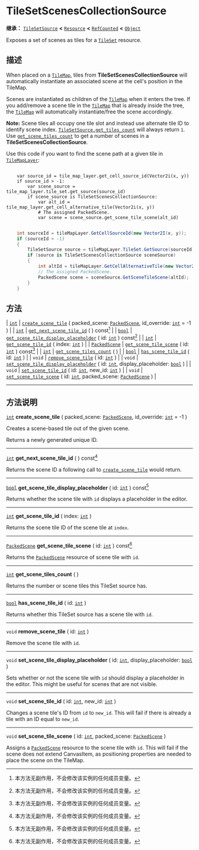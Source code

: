 <!-- ⚠ 请勿编辑本文件 ⚠ -->
<!-- 本文档使用脚本从 WeDot 引擎源码仓库生成。 -->
<!-- 生成脚本：https://github.com/WeDot-Engine/WeDot/tree/4.3/doc/tools/make_md.py； -->
<!-- 原文件：https://github.com/WeDot-Engine/WeDot/tree/4.3/doc/classes/TileSetScenesCollectionSource.xml。 -->

<div id="_class_tilesetscenescollectionsource"></div>

# TileSetScenesCollectionSource

**继承：** [`TileSetSource`](class_tilesetsource.md) **<** [`Resource`](class_resource.md) **<** [`RefCounted`](class_refcounted.md) **<** [`Object`](class_object.md)

Exposes a set of scenes as tiles for a [`TileSet`](class_tileset.md) resource.

## 描述

When placed on a [`TileMap`](class_tilemap.md), tiles from **TileSetScenesCollectionSource** will automatically instantiate an associated scene at the cell's position in the TileMap.

Scenes are instantiated as children of the [`TileMap`](class_tilemap.md) when it enters the tree. If you add/remove a scene tile in the [`TileMap`](class_tilemap.md) that is already inside the tree, the [`TileMap`](class_tilemap.md) will automatically instantiate/free the scene accordingly.

 **Note:** Scene tiles all occupy one tile slot and instead use alternate tile ID to identify scene index. [`TileSetSource.get_tiles_count`](#class_tilesetsource_method_get_tiles_count) will always return `1`. Use [`get_scene_tiles_count`](#class_tilesetscenescollectionsource_method_get_scene_tiles_count) to get a number of scenes in a **TileSetScenesCollectionSource**.

Use this code if you want to find the scene path at a given tile in [`TileMapLayer`](class_tilemaplayer.md):



```gdscript

    var source_id = tile_map_layer.get_cell_source_id(Vector2i(x, y))
    if source_id > -1:
        var scene_source = tile_map_layer.tile_set.get_source(source_id)
        if scene_source is TileSetScenesCollectionSource:
            var alt_id = tile_map_layer.get_cell_alternative_tile(Vector2i(x, y))
            # The assigned PackedScene.
            var scene = scene_source.get_scene_tile_scene(alt_id)
```

```csharp

    int sourceId = tileMapLayer.GetCellSourceId(new Vector2I(x, y));
    if (sourceId > -1)
    {
        TileSetSource source = tileMapLayer.TileSet.GetSource(sourceId);
        if (source is TileSetScenesCollectionSource sceneSource)
        {
            int altId = tileMapLayer.GetCellAlternativeTile(new Vector2I(x, y));
            // The assigned PackedScene.
            PackedScene scene = sceneSource.GetSceneTileScene(altId);
        }
    }
```







## 方法

| [`int`](class_int.md)                 | [`create_scene_tile`](#class_tilesetscenescollectionsource_method_create_scene_tile) ( packed_scene: [`PackedScene`](class_packedscene.md), id_override: [`int`](class_int.md) = -1 )              |
| [`int`](class_int.md)                 | [`get_next_scene_tile_id`](#class_tilesetscenescollectionsource_method_get_next_scene_tile_id) ( ) const[^const]                                                                                   |
| [`bool`](class_bool.md)               | [`get_scene_tile_display_placeholder`](#class_tilesetscenescollectionsource_method_get_scene_tile_display_placeholder) ( id: [`int`](class_int.md) ) const[^const]                                 |
| [`int`](class_int.md)                 | [`get_scene_tile_id`](#class_tilesetscenescollectionsource_method_get_scene_tile_id) ( index: [`int`](class_int.md) )                                                                              |
| [`PackedScene`](class_packedscene.md) | [`get_scene_tile_scene`](#class_tilesetscenescollectionsource_method_get_scene_tile_scene) ( id: [`int`](class_int.md) ) const[^const]                                                             |
| [`int`](class_int.md)                 | [`get_scene_tiles_count`](#class_tilesetscenescollectionsource_method_get_scene_tiles_count) ( )                                                                                                   |
| [`bool`](class_bool.md)               | [`has_scene_tile_id`](#class_tilesetscenescollectionsource_method_has_scene_tile_id) ( id: [`int`](class_int.md) )                                                                                 |
| `void`                                | [`remove_scene_tile`](#class_tilesetscenescollectionsource_method_remove_scene_tile) ( id: [`int`](class_int.md) )                                                                                 |
| `void`                                | [`set_scene_tile_display_placeholder`](#class_tilesetscenescollectionsource_method_set_scene_tile_display_placeholder) ( id: [`int`](class_int.md), display_placeholder: [`bool`](class_bool.md) ) |
| `void`                                | [`set_scene_tile_id`](#class_tilesetscenescollectionsource_method_set_scene_tile_id) ( id: [`int`](class_int.md), new_id: [`int`](class_int.md) )                                                  |
| `void`                                | [`set_scene_tile_scene`](#class_tilesetscenescollectionsource_method_set_scene_tile_scene) ( id: [`int`](class_int.md), packed_scene: [`PackedScene`](class_packedscene.md) )                      |

<!-- rst-class:: classref-section-separator -->

---

## 方法说明

<div id="_class_tilesetscenescollectionsource_method_create_scene_tile"></div>

[`int`](class_int.md) **create_scene_tile** ( packed_scene: [`PackedScene`](class_packedscene.md), id_override: [`int`](class_int.md) = -1 )<div id="class_tilesetscenescollectionsource_method_create_scene_tile"></div>

Creates a scene-based tile out of the given scene.

Returns a newly generated unique ID.

<!-- rst-class:: classref-item-separator -->

---

<div id="_class_tilesetscenescollectionsource_method_get_next_scene_tile_id"></div>

[`int`](class_int.md) **get_next_scene_tile_id** ( ) const[^const]<div id="class_tilesetscenescollectionsource_method_get_next_scene_tile_id"></div>

Returns the scene ID a following call to [`create_scene_tile`](#class_tilesetscenescollectionsource_method_create_scene_tile) would return.

<!-- rst-class:: classref-item-separator -->

---

<div id="_class_tilesetscenescollectionsource_method_get_scene_tile_display_placeholder"></div>

[`bool`](class_bool.md) **get_scene_tile_display_placeholder** ( id: [`int`](class_int.md) ) const[^const]<div id="class_tilesetscenescollectionsource_method_get_scene_tile_display_placeholder"></div>

Returns whether the scene tile with `id` displays a placeholder in the editor.

<!-- rst-class:: classref-item-separator -->

---

<div id="_class_tilesetscenescollectionsource_method_get_scene_tile_id"></div>

[`int`](class_int.md) **get_scene_tile_id** ( index: [`int`](class_int.md) )<div id="class_tilesetscenescollectionsource_method_get_scene_tile_id"></div>

Returns the scene tile ID of the scene tile at `index`.

<!-- rst-class:: classref-item-separator -->

---

<div id="_class_tilesetscenescollectionsource_method_get_scene_tile_scene"></div>

[`PackedScene`](class_packedscene.md) **get_scene_tile_scene** ( id: [`int`](class_int.md) ) const[^const]<div id="class_tilesetscenescollectionsource_method_get_scene_tile_scene"></div>

Returns the [`PackedScene`](class_packedscene.md) resource of scene tile with `id`.

<!-- rst-class:: classref-item-separator -->

---

<div id="_class_tilesetscenescollectionsource_method_get_scene_tiles_count"></div>

[`int`](class_int.md) **get_scene_tiles_count** ( )<div id="class_tilesetscenescollectionsource_method_get_scene_tiles_count"></div>

Returns the number or scene tiles this TileSet source has.

<!-- rst-class:: classref-item-separator -->

---

<div id="_class_tilesetscenescollectionsource_method_has_scene_tile_id"></div>

[`bool`](class_bool.md) **has_scene_tile_id** ( id: [`int`](class_int.md) )<div id="class_tilesetscenescollectionsource_method_has_scene_tile_id"></div>

Returns whether this TileSet source has a scene tile with `id`.

<!-- rst-class:: classref-item-separator -->

---

<div id="_class_tilesetscenescollectionsource_method_remove_scene_tile"></div>

`void` **remove_scene_tile** ( id: [`int`](class_int.md) )<div id="class_tilesetscenescollectionsource_method_remove_scene_tile"></div>

Remove the scene tile with `id`.

<!-- rst-class:: classref-item-separator -->

---

<div id="_class_tilesetscenescollectionsource_method_set_scene_tile_display_placeholder"></div>

`void` **set_scene_tile_display_placeholder** ( id: [`int`](class_int.md), display_placeholder: [`bool`](class_bool.md) )<div id="class_tilesetscenescollectionsource_method_set_scene_tile_display_placeholder"></div>

Sets whether or not the scene tile with `id` should display a placeholder in the editor. This might be useful for scenes that are not visible.

<!-- rst-class:: classref-item-separator -->

---

<div id="_class_tilesetscenescollectionsource_method_set_scene_tile_id"></div>

`void` **set_scene_tile_id** ( id: [`int`](class_int.md), new_id: [`int`](class_int.md) )<div id="class_tilesetscenescollectionsource_method_set_scene_tile_id"></div>

Changes a scene tile's ID from `id` to `new_id`. This will fail if there is already a tile with an ID equal to `new_id`.

<!-- rst-class:: classref-item-separator -->

---

<div id="_class_tilesetscenescollectionsource_method_set_scene_tile_scene"></div>

`void` **set_scene_tile_scene** ( id: [`int`](class_int.md), packed_scene: [`PackedScene`](class_packedscene.md) )<div id="class_tilesetscenescollectionsource_method_set_scene_tile_scene"></div>

Assigns a [`PackedScene`](class_packedscene.md) resource to the scene tile with `id`. This will fail if the scene does not extend CanvasItem, as positioning properties are needed to place the scene on the TileMap.

[^virtual]: 本方法通常需要用户覆盖才能生效。
[^const]: 本方法无副作用，不会修改该实例的任何成员变量。
[^vararg]: 本方法除了能接受在此处描述的参数外，还能够继续接受任意数量的参数。
[^constructor]: 本方法用于构造某个类型。
[^static]: 调用本方法无需实例，可直接使用类名进行调用。
[^operator]: 本方法描述的是使用本类型作为左操作数的有效运算符。
[^bitfield]: 这个值是由下列位标志构成位掩码的整数。
[^void]: 无返回值。
